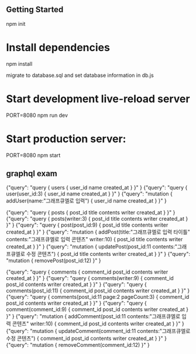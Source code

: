 Getting Started
---------------
npm init

# Install dependencies
npm install

migrate to database.sql and set database information in db.js

# Start development live-reload server
PORT=8080 npm run dev

# Start production server:
PORT=8080 npm start

graphql exam
---------------

{"query": "query { users { user_id name created_at } }" }
{"query": "query { user(user_id:3) { user_id name created_at } }" }
{"query": "mutation { addUser(name:\"그래프큐엘로 입력\") { user_id name created_at } }" }

{"query": "query { posts { post_id title contents writer created_at } }" }
{"query": "query { posts(writer:3) { post_id title contents writer created_at } }" }
{"query": "query { post(post_id:9) { post_id title contents writer created_at } }" }
{"query": "mutation { addPost(title:\"그래프큐엘로 입력 타이틀\" contents:\"그래프큐엘로 입력 콘텐츠\" writer:10) { post_id title contents writer created_at } }" }
{"query": "mutation { updatePost(post_id:11 contents:\"그래프큐엘로 수정 콘텐츠\") { post_id title contents writer created_at } }" }
{"query": "mutation { removePost(post_id:12) }" }


{"query": "query { comments { comment_id post_id contents writer created_at } }" }
{"query": "query { comments(writer:9) { comment_id post_id contents writer created_at } }" }
{"query": "query { comments(post_id:11) { comment_id post_id contents writer created_at } }" }
{"query": "query { comments(post_id:11 page:2 pageCount:3) { comment_id post_id contents writer created_at } }" }
{"query": "query { comment(comment_id:9) { comment_id post_id contents writer created_at } }" }
{"query": "mutation { addComment(post_id:11 contents:\"그래프큐엘로 입력 콘텐츠\" writer:10) { comment_id post_id contents writer created_at } }" }
{"query": "mutation { updateComment(comment_id:11 contents:\"그래프큐엘로 수정 콘텐츠\") { comment_id post_id contents writer created_at } }" }
{"query": "mutation { removeComment(comment_id:12) }" }
